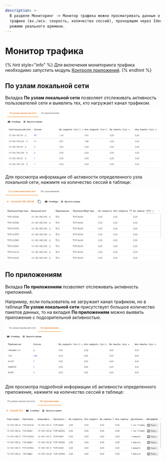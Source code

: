 ```yaml
---
description: >-
  В разделе Мониторинг -> Монитор трафика можно просматривать данные о
  трафике (вх./исх. скорость, количество сессий), проходящем через Ideco UTM в
  режиме реального времени.
---
```


# Монитор трафика

{% hint style="info" %}
Для включения мониторинга трафика необходимо запустить модуль [Контроля приложений](../access-rules/application-control.md).
{% endhint %}

## По узлам локальной сети

Вкладка **По узлам локальной сети** позволяет отслеживать активность пользователей сети и выявлять тех, кто нагружает канал трафиком.

![](/.gitbook/assets/monitor-local-network.png)

Для просмотра информации об активности определенного узла локальной сети, нажмите на количество сессий в таблице:

![](/.gitbook/assets/monitor-local-network2.png)

## По приложениям

Вкладка **По приложениям** позволяет отслеживать активность приложений. 

Например, если пользователь не загружает канал трафиком, но в таблице **По узлам локальной сети** присутствует большое количество пакетов данных, то на вкладке **По приложениям** можно выявить приложение с подозрительной активностью.

![](/.gitbook/assets/monitor-prot.png)

Для просмотра подробной информации об активности определенного приложения, нажмите на количество сессий в таблице:

![](/.gitbook/assets/monitor-prot2.png)